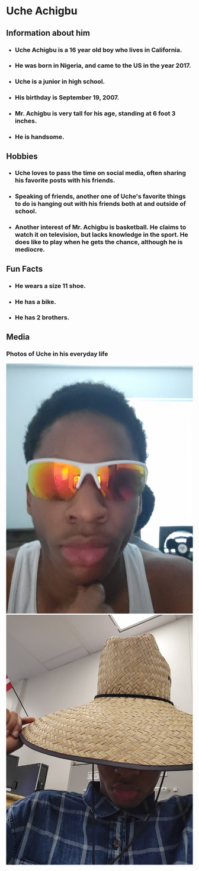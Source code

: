 # Uche Achigbu

## Information about him 
- ### Uche Achigbu is a 16 year old boy who lives in California.
- ### He was born in Nigeria, and came to the US in the year 2017.
- ### Uche is a junior in high school.
- ### His birthday is September 19, 2007.
- ### Mr. Achigbu is very tall for his age, standing at 6 foot 3 inches.
- ### He is handsome.

## Hobbies
- ### Uche loves to pass the time on social media, often sharing his favorite posts with his friends.
- ### Speaking of friends, another one of Uche's favorite things to do is hanging out with his friends both at and outside of school.
- ### Another interest of Mr. Achigbu is basketball. He claims to watch it on television, but lacks knowledge in the sport. He does like to play when he gets the chance, although he is mediocre.

## Fun Facts
- ### He wears a size 11 shoe.
- ### He has a bike.
- ### He has 2 brothers.

## Media
### Photos of Uche in his everyday life
![img uche](image1.jpeg)
![img ucheagain](image0.jpeg)
